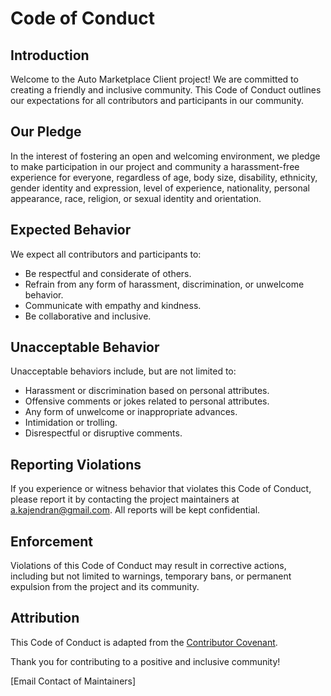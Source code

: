 # Code of Conduct

## Introduction

Welcome to the Auto Marketplace Client project! We are committed to creating a friendly and inclusive community. This Code of Conduct outlines our expectations for all contributors and participants in our community.

## Our Pledge

In the interest of fostering an open and welcoming environment, we pledge to make participation in our project and community a harassment-free experience for everyone, regardless of age, body size, disability, ethnicity, gender identity and expression, level of experience, nationality, personal appearance, race, religion, or sexual identity and orientation.

## Expected Behavior

We expect all contributors and participants to:

- Be respectful and considerate of others.
- Refrain from any form of harassment, discrimination, or unwelcome behavior.
- Communicate with empathy and kindness.
- Be collaborative and inclusive.

## Unacceptable Behavior

Unacceptable behaviors include, but are not limited to:

- Harassment or discrimination based on personal attributes.
- Offensive comments or jokes related to personal attributes.
- Any form of unwelcome or inappropriate advances.
- Intimidation or trolling.
- Disrespectful or disruptive comments.

## Reporting Violations

If you experience or witness behavior that violates this Code of Conduct, please report it by contacting the project maintainers at a.kajendran@gmail.com. All reports will be kept confidential.

## Enforcement

Violations of this Code of Conduct may result in corrective actions, including but not limited to warnings, temporary bans, or permanent expulsion from the project and its community.

## Attribution

This Code of Conduct is adapted from the [Contributor Covenant](https://www.contributor-covenant.org/version/2/0/code_of_conduct.html).

Thank you for contributing to a positive and inclusive community!

[Email Contact of Maintainers]
